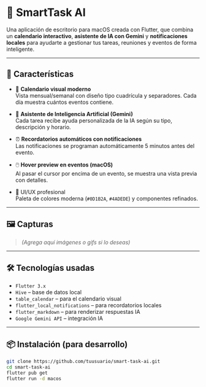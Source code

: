 # 🧠 SmartTask AI

Una aplicación de escritorio para macOS creada con Flutter, que combina un **calendario interactivo**, **asistente de IA con Gemini** y **notificaciones locales** para ayudarte a gestionar tus tareas, reuniones y eventos de forma inteligente.

---

## 🚀 Características

- 📆 **Calendario visual moderno**  
  Vista mensual/semanal con diseño tipo cuadrícula y separadores. Cada día muestra cuántos eventos contiene.

- 🤖 **Asistente de Inteligencia Artificial (Gemini)**  
  Cada tarea recibe ayuda personalizada de la IA según su tipo, descripción y horario.

- ⏰ **Recordatorios automáticos con notificaciones**  
  Las notificaciones se programan automáticamente 5 minutos antes del evento.

- 🖱️ **Hover preview en eventos (macOS)**  
  Al pasar el cursor por encima de un evento, se muestra una vista previa con detalles.

- 🧩 UI/UX profesional  
  Paleta de colores moderna (`#0D1B2A`, `#4ADEDE`) y componentes refinados.

---

## 🖼️ Capturas

> *(Agrega aquí imágenes o gifs si lo deseas)*

---

## 🛠️ Tecnologías usadas

- `Flutter 3.x`
- `Hive` – base de datos local
- `table_calendar` – para el calendario visual
- `flutter_local_notifications` – para recordatorios locales
- `flutter_markdown` – para renderizar respuestas IA
- `Google Gemini API` – integración IA

---

## 📦 Instalación (para desarrollo)

```bash
git clone https://github.com/tuusuario/smart-task-ai.git
cd smart-task-ai
flutter pub get
flutter run -d macos
